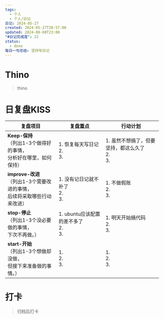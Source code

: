 ```yaml
---
tags:
  - 个人
  - 个人/日记
日记: 2024-05-27
created: 2024-05-27T20:57:00
updated: 2024-08-08T23:00
"#日记完成度": 22
status:
  - done
每日一句总结: 坚持写日记
---
```


# Thino
> thino

# 日复盘KISS
| **复盘项目**                                             | **复盘重点**                         | **行动计划**                           |
| ---------------------------------------------------- | -------------------------------- | ---------------------------------- |
| **Keep-保持**<br>（列出1-3个做得好的事情，<br>   分析好在哪里，如何保持）     | 1.  恢复每天写日记<br>2. <br>3.         | 1.  虽然不想搞了，但要坚持，都这么久了<br>2. <br>3. |
| **improve-改进**<br>（列出1-3个需要改进的事情，<br>  后续将采取哪些行动来改进） | 1.  没有记日记就不补了<br>2. <br>3.       | 1.  不做假账<br>2. <br>3.              |
| **stop-停止**<br>（列出1-3个没必要做的事情，<br>下次不再做。）            | 1.  ubuntu应该配置的差不多了<br>2. <br>3. | 1.  明天开始搞代码<br>2. <br>3.           |
| **start-开始**<br>（列出1-3个想做却没做，<br>但接下来准备做的事情。）        | 1.  <br>2. <br>3.                | 1.  <br>2. <br>3.                  |



# 打卡
> 归档后打卡


